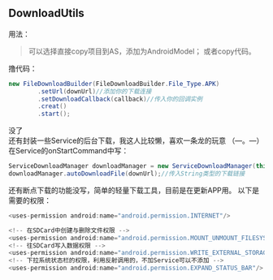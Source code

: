 ﻿## DownloadUtils
用法：
>可以选择直接copy项目到AS，添加为AndroidModel；
>或者copy代码。

撸代码：
```java
new FileDownloadBuilder(FileDownloadBuilder.File_Type.APK)
		.setUrl(downUrl)//添加你的下载连接
		.setDownloadCallback(callback)//传入你的回调实例
		.creat()
		.start();
```
没了  
还有封装一些Service的后台下载，我这人比较懒，喜欢一条龙的玩意 （—。—）
在Service的onStartCommand中写：
```java
ServiceDownloadManager downloadManager = new ServiceDownloadManager(this);//this就是Service。。。
downloadManager.autoDownloadFile(downUrl);//传入String类型的下载链接
```
还有断点下载的功能没写，简单的轻量下载工具，目前是在更新APP用。
以下是需要的权限：
```java
<uses-permission android:name="android.permission.INTERNET"/>

<!-- 在SDCard中创建与删除文件权限 -->
<uses-permission android:name="android.permission.MOUNT_UNMOUNT_FILESYSTEMS"/>
<!-- 往SDCard写入数据权限 -->
<uses-permission android:name="android.permission.WRITE_EXTERNAL_STORAGE"/>
<!-- 下拉系统状态栏的权限，利用反射调用的，不加Service可以不添加 -->
<uses-permission android:name="android.permission.EXPAND_STATUS_BAR"/>
```



